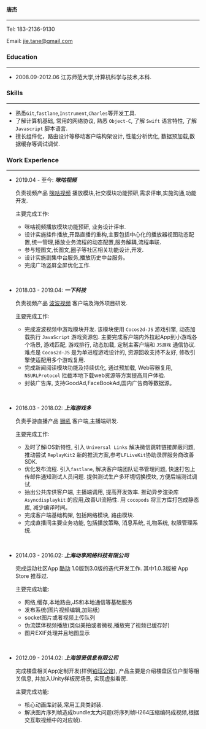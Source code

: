 #### 唐杰
-------------------------------------------------
Tel: 183-2136-9130

Email: jie.tane@gmail.com

### Education
---------------------------
+ 2008.09-2012.06 江苏师范大学,计算机科学与技术,本科.

### Skills
--------------------
+ 熟悉`Git`,`fastlane`,`Instrument`,`Charles`等开发工具.
+ 了解计算机基础, 常用的网络协议, 熟悉 `Object-C`, 了解 `Swift` 语言特性, 了解 `Javascript` 脚本语言.
+ 擅长组件化，路由设计等移动客户端构架设计, 性能分析优化, 数据预加载,数据缓存等调试调优.


### Work Experlence
------------------------
+ 2019.04 - 至今: ***咪咕视频***

	负责视频产品 [咪咕视频](https://apps.apple.com/cn/app/咪咕视频-看cba中超英超足球电视直播/id787130974) 播放模块,社交模块功能预研,需求评审,实施沟通,功能开发.

	主要完成工作:
	+ 咪咕视频播放模块功能预研, 业务设计评审.
	+ 设计实施挂件播放,开路直播的重构,主要包括中心化的播放器视图动态配置,统一管理,播放业务流程的动态配置,服务解耦,流程串联.
	+ 参与短图文,长图文,圈子等社区相关功能设计,开发.
	+ 设计实施剧集中台服务,播放历史中台服务。
	+ 完成广场竖屏全屏优化工作.


<br/>	


+ 2018.03 - 2019.04: ***一下科技***

	负责视频产品 [波波视频](https://itunes.apple.com/cn/app/波波视频官方版-段友云集-搞笑升级/id1306474409) 客户端及海外项目研发.

	主要完成工作:
	+ 完成波波视频中游戏模块开发. 该模块使用 `Cocos2d-JS`  游戏引擎, 动态加载执行 `JavaScript` 游戏资源包. 主要完成客户端内外拉起App到小游戏各个场景, 游戏匹配,  游戏排行,  动态加载,  定制主客户端和 `JS游戏` 通信协议.  难点是 `Cocos2d-JS` 是为单进程游戏设计的, 资源回收支持不友好, 修改引擎使适配用多个游戏复用.
	+ 完成新闻阅读模块功能及持续优化, 通过预加载, Web容器复用, `NSURLProtocol` 拦截本地下载web资源等方案提高用户体验.
	+ 封装广告库, 支持GoodAd,FaceBookAd,国内广告商等数据源。 


<br/>

+ 2016.03 - 2018.02: ***上海游戏多***

	负责手游直播产品 [狮吼](https://itunes.apple.com/cn/app/狮吼-热门手游直播平台/id1139133397?mt=8) 客户端,主播端研发.

	主要完成工作:
	+ 及时了解iOS新特性, 引入 `Universal Links` 解决微信跳转链接屏蔽问题, 推动尝试 `ReplayKit2` 新的推流方案,参考`LFLiveKit`协助录屏服务商改善SDK.
	+ 优化发布流程. 引入`fastlane`, 解决客户端团队证书管理问题, 快速打包上传邮件通知测试人员问题. 提供测试生产多环境切换模块, 方便后端测试调试.
	+ 抽出公共库供客户端, 主播端调用, 提高开发效率. 推动异步渲染库 `Asyncdisplaykit` 的应用,改善UI流畅性. 用 `cocopods` 将三方库打包成静态库, 减少编译时间。
	+ 完成客户端基础构架, 包括网络模块, 路由模块.
	+ 完成直播间主要业务功能, 包括播放策略, 消息系统, 礼物系统, 权限管理系统.

<br/>


+ 2014.03 - 2016.02: ***上海动享网络科技有限公司***

	完成运动社区App [酷动](https://itunes.apple.com/cn/app/ku-dong-hu-wai-ji-xian-yun/id897489848?mt=8) 1.0版到3.0版的迭代开发工作. 其中1.0.3版被 App Store 推荐过.

	主要完成功能:
	+ 网络,缓存,本地路由,JS和本地通信等基础服务
	+ 发布系统(图片视频编辑,加贴纸)
	+ socket图片或者视频上传队列
	+ 伪流媒体视频播放(类似美拍或者微视,播放完了视频已缓存好)
	+ 图片EXIF处理并且地图显示
<br/>


+ 2012.09 - 2014.02:  ***上海银贤信息有限公司***

	完成楼盘相关App定制开发(样例[铂珏公馆](https://itunes.apple.com/cn/app/bo-jue-gong-guan/id802814669?mt=8)), 产品主要是介绍楼盘区位户型等相关信息, 并加入Unity样板房场景, 实现虚拟看房.

	主要完成功能:
	+ 核心动画库封装,常用工具类封装.
	+ 解决图片序列帧造成bundle太大问题(将序列帧H264压缩编码成视频,根据交互取视频中的对应帧).
